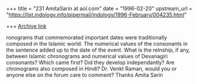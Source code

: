 +++
title = "231 AmitaSarin at aol.com"
date = "1996-02-20"
upstream_url = "https://list.indology.info/pipermail/indology/1996-February/004235.html"

+++
[Archive link](https://list.indology.info/pipermail/indology/1996-February/004235.html)

ronograms that commemorated important dates were traditionally composed in
the Islamic world.  The numerical values of the consonants in the sentence
added up to the date of the event.
What is the relnship, if any, between Islamic chronograms and numerical
values of Devanagiri consonants?  Which came first?  Did they develop
independantly?  Are chronograms also composed in Hindi?
Dr. Venkt Raman, would you or anyone else on the forum care to comment?
 Thanks
Amita Sarin 





